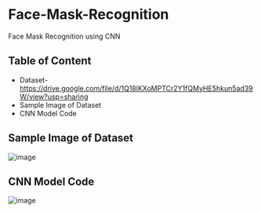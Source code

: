 # Face-Mask-Recognition
Face Mask Recognition using CNN


## Table of Content
* Dataset- https://drive.google.com/file/d/1Q18lKXoMPTCr2Y1fQMyHE5hkun5ad39W/view?usp=sharing
* Sample Image of Dataset
* CNN Model Code

## Sample Image of Dataset
![image](https://user-images.githubusercontent.com/91404171/173289635-5258e980-3767-4d91-ba82-e8be31b5a2a9.png)

## CNN Model Code
![image](https://user-images.githubusercontent.com/91404171/173289730-d74e9744-e5f5-48dc-a02f-1433237266b1.png)
